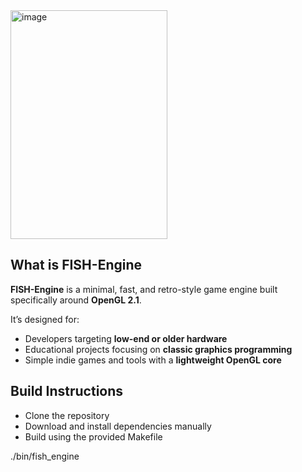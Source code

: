 <img width="251" height="366" alt="image" src="https://github.com/user-attachments/assets/549c48d2-d1b4-44a0-8612-a9e5ea1fb0d4" />

## What is FISH-Engine

**FISH-Engine**  is a minimal, fast, and retro-style game engine built specifically around **OpenGL 2.1**.

It’s designed for:
- Developers targeting **low-end or older hardware**
- Educational projects focusing on **classic graphics programming**
- Simple indie games and tools with a **lightweight OpenGL core**

## Build Instructions
- Clone the repository
- Download and install dependencies manually
- Build using the provided Makefile

./bin/fish_engine
